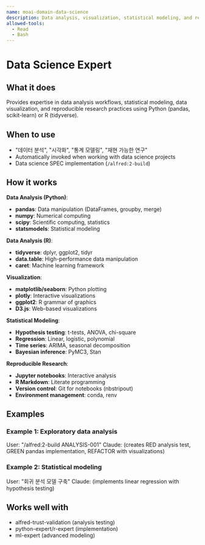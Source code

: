 ```yaml
---
name: moai-domain-data-science
description: Data analysis, visualization, statistical modeling, and reproducible research workflows
allowed-tools:
  - Read
  - Bash
---
```


# Data Science Expert

## What it does

Provides expertise in data analysis workflows, statistical modeling, data visualization, and reproducible research practices using Python (pandas, scikit-learn) or R (tidyverse).

## When to use

- "데이터 분석", "시각화", "통계 모델링", "재현 가능한 연구"
- Automatically invoked when working with data science projects
- Data science SPEC implementation (`/alfred:2-build`)

## How it works

**Data Analysis (Python)**:
- **pandas**: Data manipulation (DataFrames, groupby, merge)
- **numpy**: Numerical computing
- **scipy**: Scientific computing, statistics
- **statsmodels**: Statistical modeling

**Data Analysis (R)**:
- **tidyverse**: dplyr, ggplot2, tidyr
- **data.table**: High-performance data manipulation
- **caret**: Machine learning framework

**Visualization**:
- **matplotlib/seaborn**: Python plotting
- **plotly**: Interactive visualizations
- **ggplot2**: R grammar of graphics
- **D3.js**: Web-based visualizations

**Statistical Modeling**:
- **Hypothesis testing**: t-tests, ANOVA, chi-square
- **Regression**: Linear, logistic, polynomial
- **Time series**: ARIMA, seasonal decomposition
- **Bayesian inference**: PyMC3, Stan

**Reproducible Research**:
- **Jupyter notebooks**: Interactive analysis
- **R Markdown**: Literate programming
- **Version control**: Git for notebooks (nbstripout)
- **Environment management**: conda, renv

## Examples

### Example 1: Exploratory data analysis
User: "/alfred:2-build ANALYSIS-001"
Claude: (creates RED analysis test, GREEN pandas implementation, REFACTOR with visualizations)

### Example 2: Statistical modeling
User: "회귀 분석 모델 구축"
Claude: (implements linear regression with hypothesis testing)

## Works well with

- alfred-trust-validation (analysis testing)
- python-expert/r-expert (implementation)
- ml-expert (advanced modeling)
